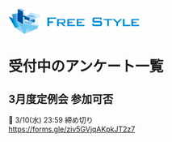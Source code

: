 ![](./logo.png)

# 受付中のアンケート一覧

## 3月度定例会 参加可否
📅 3/10(水) 23:59 締め切り  
https://forms.gle/ziv5GVjqAKpkJT2z7  
